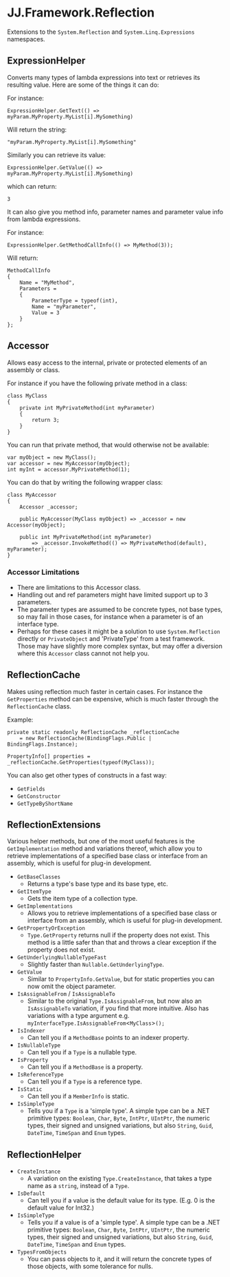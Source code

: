 ﻿JJ.Framework.Reflection
=======================

Extensions to the `System.Reflection` and `System.Linq.Expressions` namespaces.


ExpressionHelper
----------------

Converts many types of lambda expressions into text or retrieves its resulting value. Here are some of the things it can do:

For instance:

    ExpressionHelper.GetText(() => myParam.MyProperty.MyList[i].MySomething)

Will return the string:

    "myParam.MyProperty.MyList[i].MySomething"

Similarly you can retrieve its value:

    ExpressionHelper.GetValue(() => myParam.MyProperty.MyList[i].MySomething)

which can return:

    3

It can also give you method info, parameter names and parameter value info from lambda expressions.

For instance:

    ExpressionHelper.GetMethodCallInfo(() => MyMethod(3));

Will return:

    MethodCallInfo
    {
        Name = "MyMethod",
        Parameters = 
        {
            ParameterType = typeof(int),
            Name = "myParameter",
            Value = 3
        }
    };


Accessor
--------

Allows easy access to the internal, private or protected elements of an assembly or class.

For instance if you have the following private method in a class:

    class MyClass
    {
        private int MyPrivateMethod(int myParameter)
        {
            return 3;
        }
    }

You can run that private method, that would otherwise not be available:

    var myObject = new MyClass();
    var accessor = new MyAccessor(myObject);
    int myInt = accessor.MyPrivateMethod(1);

You can do that by writing the following wrapper class:

    class MyAccessor
    {
        Accessor _accessor;

        public MyAccessor(MyClass myObject) => _accessor = new Accessor(myObject);

        public int MyPrivateMethod(int myParameter) 
            => _accessor.InvokeMethod(() => MyPrivateMethod(default), myParameter);
    }

### Accessor Limitations

- There are limitations to this Accessor class.
- Handling out and ref parameters might have limited support up to 3 parameters.
- The parameter types are assumed to be concrete types, not base types, so may fail in those cases, for instance when a parameter is of an interface type.
- Perhaps for these cases it might be a solution to use `System.Reflection` directly or `PrivateObject` and 'PrivateType' from a test framework. Those may have slightly more complex syntax, but may offer a diversion where this `Accessor` class cannot not help you.


ReflectionCache
---------------

Makes using reflection much faster in certain cases. For instance the `GetProperties` method can be expensive, which is much faster through the `ReflectionCache` class.

Example:

    private static readonly ReflectionCache _reflectionCache 
        = new ReflectionCache(BindingFlags.Public | BindingFlags.Instance);

    PropertyInfo[] properties = _reflectionCache.GetProperties(typeof(MyClass));

You can also get other types of constructs in a fast way:

* `GetFields`
* `GetConstructor`
* `GetTypeByShortName`


ReflectionExtensions
--------------------

Various helper methods, but one of the most useful features is the `GetImplementation` method and variations thereof, which allow you to retrieve implementations of a specified base class or interface from an assembly, which is useful for plug-in development.

* `GetBaseClasses`
    * Returns a type's base type and its base type, etc.
* `GetItemType`
    * Gets the item type of a collection type.
* `GetImplementations`
    * Allows you to retrieve implementations of a specified base class or interface from an assembly, which is useful for plug-in development.
* `GetPropertyOrException`
    * `Type.GetProperty` returns null if the property does not exist. This method is a little safer than that and throws a clear exception if the property does not exist.
* `GetUnderlyingNullableTypeFast`
    * Slightly faster than `Nullable.GetUnderlyingType`.
* `GetValue`
    * Similar to `PropertyInfo.GetValue`, but for static properties you can now omit the object parameter. 
* `IsAssignableFrom` / `IsAssignableTo`
    * Similar to the original `Type.IsAssignableFrom`, but now also an `IsAssignableTo` variation, if you find that more intuitive. Also has variations with a type argument e.g. `myInterfaceType.IsAssignableFrom`<`MyClass`>`();`
* `IsIndexer`
    * Can tell you if a `MethodBase` points to an indexer property.
* `IsNullableType`
    * Can tell you if a `Type` is a nullable type.
* `IsProperty`
    * Can tell you if a `MethodBase` is a property.
* `IsReferenceType`
    * Can tell you if a `Type` is a reference type.
* `IsStatic`
    * Can tell you if a `MemberInfo` is static.
* `IsSimpleType`
    * Tells you if a `Type` is a 'simple type'. A simple type can be a .NET primitive types: `Boolean`, `Char`, `Byte`, `IntPtr`, `UIntPtr`, the numeric types, their signed and unsigned variations, but also `String`, `Guid`, `DateTime`, `TimeSpan` and `Enum` types.


ReflectionHelper
----------------

* `CreateInstance`
    * A variation on the existing `Type.CreateInstance`, that takes a type name as a `string`, instead of a `Type`.
* `IsDefault`
    * Can tell you if a value is the default value for its type. (E.g. 0 is the default value for Int32.)
* `IsSimpleType`
    * Tells you if a value is of a 'simple type'. A simple type can be a .NET primitive types: `Boolean`, `Char`, `Byte`, `IntPtr`, `UIntPtr`, the numeric types, their signed and unsigned variations, but also `String`, `Guid`, `DateTime`, `TimeSpan` and `Enum` types.
* `TypesFromObjects`
    * You can pass objects to it, and it will return the concrete types of those objects, with some tolerance for nulls.
